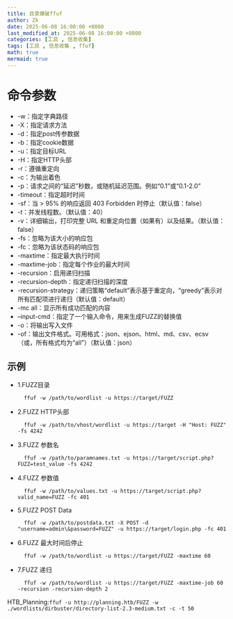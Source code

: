 ```yaml
---
title: 目录爆破ffuf
author: Zk
date: 2025-06-08 16:00:00 +0800
last_modified_at: 2025-06-08 16:00:00 +0800
categories: [工具 , 信息收集]
tags: [工具 , 信息收集 , ffuf]
math: true
mermaid: true
---
```


# 命令参数

* -w：指定字典路径
* -X：指定请求方法
* -d：指定post传参数据
* -b：指定cookie数据
* -u：指定目标URL
* -H：指定HTTP头部
* -r：遵循重定向
* -c：为输出着色
* -p：请求之间的“延迟”秒数，或随机延迟范围。例如“0.1”或“0.1-2.0”
* -timeout：指定超时时间
* -sf：当 > 95% 的响应返回 403 Forbidden 时停止（默认值：false）
* -t：并发线程数。（默认值：40）
* -v：详细输出，打印完整 URL 和重定向位置（如果有）以及结果。（默认值：false）
* -fs：忽略为该大小的响应包
* -fc：忽略为该状态码的响应包
* -maxtime：指定最大执行时间
* -maxtime-job：指定每个作业的最大时间
* -recursion：启用递归扫描
* -recursion-depth：指定递归扫描的深度
* -recursion-strategy：递归策略“default”表示基于重定向，“greedy”表示对所有匹配项进行递归（默认值：default）
* -mc all：显示所有成功匹配的内容
* –input-cmd：指定了一个输入命令，用来生成FUZZ的替换值
* -o：将输出写入文件
* -of：输出文件格式。可用格式：json、ejson、html、md、csv、ecsv（或，所有格式均为“all”）（默认值：json）

## 示例

* 1.FUZZ目录

        ffuf -w /path/to/wordlist -u https://target/FUZZ
* 2.FUZZ HTTP头部
        
        ffuf -w /path/to/vhost/wordlist -u https://target -H "Host: FUZZ" -fs 4242
* 3.FUZZ 参数名

        ffuf -w /path/to/paramnames.txt -u https://target/script.php?FUZZ=test_value -fs 4242
* 4.FUZZ 参数值

        ffuf -w /path/to/values.txt -u https://target/script.php?valid_name=FUZZ -fc 401
* 5.FUZZ POST Data

        ffuf -w /path/to/postdata.txt -X POST -d "username=admin\&password=FUZZ" -u https://target/login.php -fc 401
* 6.FUZZ 最大时间后停止

        ffuf -w /path/to/wordlist -u https://target/FUZZ -maxtime 60
* 7.FUZZ 递归

        ffuf -w /path/to/wordlist -u https://target/FUZZ -maxtime-job 60 -recursion -recursion-depth 2


HTB_Planning:`ffuf -u http://planning.htb/FUZZ -w ./wordlists/dirbuster/directory-list-2.3-medium.txt -c -t 50`